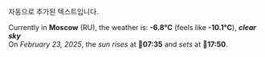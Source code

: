 
자동으로 추가된 텍스트입니다.

<!--START_SECTION:weather:moscow-->
Currently in **Moscow** (RU), the weather is: **-6.8°C** (feels like **-10.1°C**), ***clear sky***<br/>
On *February 23, 2025*, the *sun rises* at 🌅**07:35** and *sets* at 🌇**17:50**.
<!--END_SECTION:weather-->
